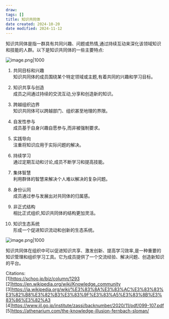 ```yaml
---
draw:
tags: []
title: 知识共同体
date created: 2024-10-20
date modified: 2024-11-12
---
```


知识共同体是指一群具有共同兴趣、问题或热情,通过持续互动来深化该领域知识和技能的人群。以下是知识共同体的一些主要特点:

![image.png|1000](https://imagehosting4picgo.oss-cn-beijing.aliyuncs.com/imagehosting/fix-dir%2Fpicgo%2Fpicgo-clipboard-images%2F2024%2F10%2F20%2F16-24-27-80375abf30d6165deb4d59f2615751e0-202410201624562-f9d5a8.png)

1. 共同目标和兴趣  
知识共同体的成员围绕某个特定领域或主题,有着共同的兴趣和学习目标。

2. 知识共享与创造  
成员之间通过持续的交流互动,分享和创造新的知识。

3. 跨越组织边界  
知识共同体可以跨越部门、组织甚至地理的界限。

4. 自发性参与  
成员基于自身兴趣自愿参与,而非被强制要求。

5. 实践导向  
注重将知识应用于实际问题的解决。

6. 持续学习  
通过定期互动和讨论,成员不断学习和提高技能。

7. 集体智慧  
利用群体的智慧来解决个人难以解决的复杂问题。

8. 身份认同  
成员通过参与发展出对共同体的归属感。

9. 非正式结构  
相比正式组织,知识共同体的结构更加灵活。

10. 知识生态系统  
形成一个促进知识流动和创新的生态系统。

![image.png|1000](https://imagehosting4picgo.oss-cn-beijing.aliyuncs.com/imagehosting/fix-dir%2Fpicgo%2Fpicgo-clipboard-images%2F2024%2F10%2F20%2F16-24-43-346221754ff12e1dcb1bc300102861fe-202410201624911-7482c7.png)

知识共同体在组织中可以促进知识共享、激发创新、提高学习效率,是一种重要的知识管理和组织学习工具。它为成员提供了一个交流经验、解决问题、创造新知识的平台。

Citations:  
[1]https://schoo.jp/biz/column/1293  
[2]https://en.wikipedia.org/wiki/Knowledge_community  
[3]https://ja.wikipedia.org/wiki/%E3%83%8A%E3%83%AC%E3%83%83%E3%82%B8%E3%82%B3%E3%83%9F%E3%83%A5%E3%83%8B%E3%83%86%E3%82%A3  
[4]https://www.jil.go.jp/institute/zassi/backnumber/2020/11/pdf/099-107.pdf  
[5]https://athenarium.com/the-knowledge-illusion-fernbach-sloman/
